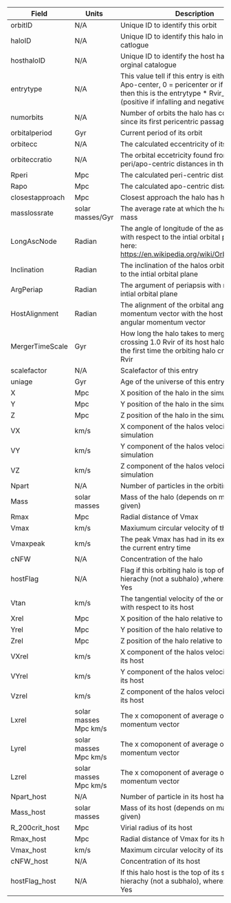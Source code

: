| Field  | Units  | Description |  
|---|---|---|
| orbitID  | N/A | Unique ID to identify this orbit |
| haloID  | N/A | Unique ID to identify this halo in the orignal catlogue |
| hosthaloID  | N/A | Unique ID to identify the host halo in the orginal catalogue |
| entrytype  | N/A | This value tell if this entry is either -99 = Apo-center, 0 = pericenter or if !=0 or !=-99  then this is the entrytype * Rvir_host crossing (positive if infalling and negative if outfalling)  |
| numorbits  | N/A | Number of orbits the halo has completed since its first pericentric passage |
| orbitalperiod  | Gyr | Current period of its orbit |
| orbitecc  | N/A | The calculated eccentricity of its orbit |
| orbiteccratio | N/A | The orbital eccetricity found from the peri/apo-centric distances in the simulation |
| Rperi | Mpc | The calculated peri-centric distance |
| Rapo | Mpc | The calculated apo-centric distance |
| closestapproach  | Mpc | Closest approach the halo has had to is host |
| masslossrate  | solar masses/Gyr | The average rate at which the halo is losing mass |
| LongAscNode | Radian | The angle of longitude of the ascending node with respect to the intial orbital plane defined here: https://en.wikipedia.org/wiki/Orbital_elements |
| Inclination | Radian | The inclination of the halos orbit with respect to the intial orbital plane |
| ArgPeriap | Radian | The argument of periapsis with respect to the intial orbital plane |
| HostAlignment | Radian | The alignment of the orbital angular momentum vector with the host halo's angular momentum vector |
| MergerTimeScale | Gyr | How long the halo takes to merge once crossing 1.0 Rvir of its host halo, this is set the first time the orbiting halo crosses 1.0 Rvir |
| scalefactor  | N/A | Scalefactor of this entry |
| uniage | Gyr | Age of the universe of this entry |
| X  | Mpc | X position of the halo in the simulation |
| Y  | Mpc | Y position of the halo in the simulation |
| Z  | Mpc | Z position of the halo in the simulation |
| VX  | km/s | X component of the halos velocity in the simulation |
| VY  | km/s | Y component of the halos velocity in the simulation |
| VZ  | km/s | Z component of the halos velocity in the simulation |
| Npart | N/A | Number of particles in the orbiting halo |
| Mass  | solar masses | Mass of the halo (depends on mass definition given) |
| Rmax  | Mpc | Radial distance of Vmax |
| Vmax  | km/s | Maxiumum circular velocity of the halo |
| Vmaxpeak | km/s | The peak Vmax has had in its existence up to the current entry time |
| cNFW | N/A  | Concentration of the halo |
| hostFlag | N/A | Flag if this orbiting halo is top of its spatial hierachy (not a subhalo) ,where: 0 = No, 1 = Yes |
| Vtan | km/s | The tangential velocity of the orbiting halo with respect to its host |
| Xrel  | Mpc | X position of the halo relative to its host |
| Yrel  | Mpc | Y position of the halo relative to its host |
| Zrel  | Mpc | Z position of the halo relative to its host |
| VXrel  | km/s | X component of the halos velocity relative to its host |
| VYrel  | km/s | Y component of the halos velocity relative to its host |
| Vzrel  | km/s | Z component of the halos velocity relative to its host |
| Lxrel | solar masses Mpc km/s | The x comoponent of average  orbital angular momentum vector |
| Lyrel | solar masses Mpc km/s | The x comoponent of average  orbital angular momentum vector |
| Lzrel | solar masses Mpc km/s | The x comoponent of average orbital angular momentum vector |
|Npart_host | N/A | Number of particle in its host halo |
| Mass_host  | solar masses | Mass of its host (depends on mass definition given) |
| R\_200crit_host  | Mpc | Virial radius of its host |
| Rmax_host  | Mpc | Radial distance of Vmax for its host |
| Vmax_host  | km/s | Maximum circular velocity of its host
| cNFW_host | N/A  | Concentration of its host |
|hostFlag_host | N/A | If this halo host is the top of its spatial hierachy (not a subhalo), where: 0 = No, 1 = Yes |

